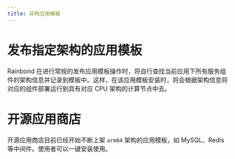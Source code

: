 ```yaml
---
title: 异构应用模板
---
```


# 发布指定架构的应用模板

Rainbond 在进行常规的发布应用模板操作时，将自行查找当前应用下所有服务组件的架构信息并记录到模板中。这样，在该应用模板安装时，将会根据架构信息将对应的组件部署运行到具有对应 CPU 架构的计算节点中去。

# 开源应用商店

开源应用商店目前已经开始不断上架 `arm64` 架构的应用模板，如 MySQL、Redis 等中间件。使用者可以一键安装使用。